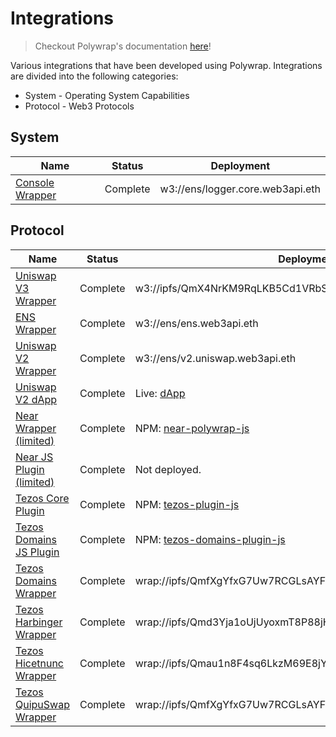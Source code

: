 # Integrations

> Checkout Polywrap's documentation [here](https://docs.polywrap.io)!

Various integrations that have been developed using Polywrap. Integrations are divided into the following categories:
* System - Operating System Capabilities
* Protocol - Web3 Protocols

## System
| Name                               | Status   | Deployment                                                                 |
|------------------------------------| -------- | -------------------------------------------------------------------------- |
| [Console Wrapper](./system/logger) | Complete | w3://ens/logger.core.web3api.eth                                           |

## Protocol
| Name                                                                | Status   | Deployment                                                                |
|---------------------------------------------------------------------| -------- | ------------------------------------------------------------------------- |
| [Uniswap V3 Wrapper](./protocol/ethereum/uniswapv3/wrapper)         | Complete | w3://ipfs/QmX4NrKM9RqLKB5Cd1VRbSdMx83jgSsQET8gVw8S6ozgC5                                                  |
| [ENS Wrapper](./protocol/ethereum/ens/wrapper)                      | Complete | w3://ens/ens.web3api.eth                                                  |
| [Uniswap V2 Wrapper](./protocol/ethereum/uniswapv2/wrapper)         | Complete | w3://ens/v2.uniswap.web3api.eth                                           |
| [Uniswap V2 dApp](./protocol/ethereum/uniswapv2/wrapper)            | Complete | Live: [dApp](https://demo.uniswap.polywrap.io/)                           |
| [Near Wrapper (limited)](./protocol/near/wrapper)                   | Complete | NPM: [near-polywrap-js](https://www.npmjs.com/package/near-polywrap-js)   |
| [Near JS Plugin (limited)](./protocol/near/plugin-js)               | Complete | Not deployed. |
| [Tezos Core Plugin](./protocol/tezos/plugin-js)     		              | Complete | NPM: [tezos-plugin-js](https://www.npmjs.com/package/@blockwatch-cc/tezos-plugin-js)   |
| [Tezos Domains JS Plugin](./protocol/tezos/tezos-domains-plugin-js) | Complete | NPM: [tezos-domains-plugin-js](https://www.npmjs.com/package/@blockwatch-cc/tezos-domains-plugin-js)   |
| [Tezos Domains Wrapper](./protocol/tezos/tezos-domains-wrapper)     | Complete | wrap://ipfs/QmfXgYfxG7Uw7RCGLsAYFCuPcr7xqRePhTgMJVCdGiRMcZ   |
| [Tezos Harbinger Wrapper](./protocol/tezos/harbinger-wrapper)       | Complete | wrap://ipfs/Qmd3Yja1oUjUyoxmT8P88jHpQJuy5oc6vyckoKx6F942B1   |
| [Tezos Hicetnunc Wrapper](./protocol/tezos/hicetnunc-wrapper)       | Complete | wrap://ipfs/Qmau1n8F4sq6LkzM69E8jYz1Nr4XcehDQozYECZVJgQBzS   |
| [Tezos QuipuSwap Wrapper](./protocol/tezos/quipuswap-wrapper)       | Complete | wrap://ipfs/QmfXgYfxG7Uw7RCGLsAYFCuPcr7xqRePhTgMJVCdGiRMcZ   |
